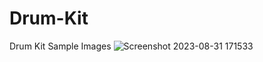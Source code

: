 # Drum-Kit
Drum Kit
Sample Images
![Screenshot 2023-08-31 171533](https://github.com/Arvindchoudhary21/Drum-Kit/assets/121598096/ad0f2541-3785-4c45-8a49-75584fa296d0)

